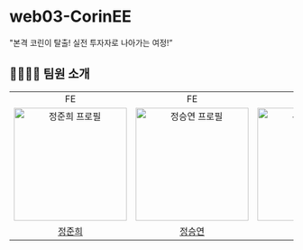 # web03-CorinEE
"본격 코린이 탈출! 실전 투자자로 나아가는 여정!”

## 👨‍👩‍👧‍👧 팀원 소개

<table>
<tr>
<td align="center"> FE </td>
<td align="center"> FE </td>
<td align="center"> BE </td>
<td align="center"> BE </td>
</tr>
  <tr>
    <td align="center">
      <a href="https://github.com/junhee1203" target="_blank">
        <img src="https://avatars.githubusercontent.com/u/147376710?v=4" alt="정준희 프로필"  width="200" height="200" />
      </a>
    </td>
    <td align="center">
      <a href="https://github.com/qwer0114" target="_blank">
        <img src="https://avatars.githubusercontent.com/u/112809788?v=4" alt="정승연 프로필"  width="200" height="200" />
      </a>
    </td>
    <td align="center">
      <a href="https://github.com/SeongHyeon0409" target="_blank">
        <img src="https://avatars.githubusercontent.com/u/31495131?v=4" alt="유성현 프로필"  width="200" height="200" />
      </a>
    </td>
    <td align="center">
      <a href="https://github.com/SeungGwan123" target="_blank">
        <img src="https://avatars.githubusercontent.com/u/123438749?v=4" alt="이승관 프로필"  width="200" height="200" />
      </a>
    </td>
    
  </tr>
  <tr>
    <td align="center">
      <a href="https://github.com/junhee1203" target="_blank">
        정준희
      </a>
    </td>
     <td align="center">
      <a href="https://github.com/qwer0114" target="_blank">
       정승연
      </a>
    </td> 
     <td align="center">
      <a href="https://github.com/SeongHyeon0409" target="_blank">
       유성현
      </a>
       <td align="center">
      <a href="https://github.com/SeungGwan123" target="_blank">
        이승관
      </a>
    </td>
  </tr>
</table>

